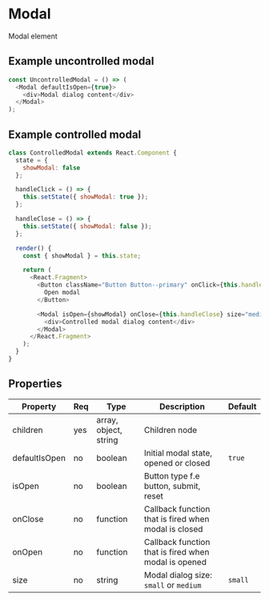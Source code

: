 # Modal
Modal element

## Example uncontrolled modal

```javascript
const UncontrolledModal = () => (
  <Modal defaultIsOpen={true}>
    <div>Modal dialog content</div>
  </Modal>
);
```

## Example controlled modal

```javascript
class ControlledModal extends React.Component {
  state = {
    showModal: false
  };

  handleClick = () => {
    this.setState({ showModal: true });
  };

  handleClose = () => {
    this.setState({ showModal: false });
  };

  render() {
    const { showModal } = this.state;

    return (
      <React.Fragment>
        <Button className="Button Button--primary" onClick={this.handleClick}>
          Open modal
        </Button>

        <Modal isOpen={showModal} onClose={this.handleClose} size="medium">
          <div>Controlled modal dialog content</div>
        </Modal>
      </React.Fragment>
    );
  }
}
```

## Properties

| Property | Req | Type | Description | Default |
|-|-|-|-|-|
| children | yes | array, object, string | Children node | |
| defaultIsOpen | no | boolean | Initial modal state, opened or closed | `true` |
| isOpen | no | boolean | Button type f.e button, submit, reset | |
| onClose | no | function | Callback function that is fired when modal is closed | |
| onOpen | no | function | Callback function that is fired when modal is opened | |
| size | no | string | Modal dialog size: `small` or `medium` | `small` |
